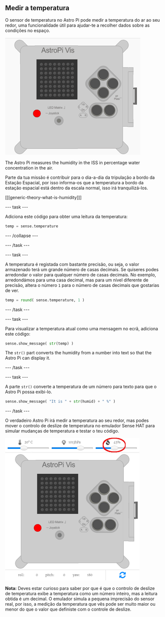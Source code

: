 ## Medir a temperatura

O sensor de temperatura no Astro Pi pode medir a temperatura do ar ao seu redor, uma funcionalidade útil para ajudar-te a recolher dados sobre as condições no espaço.

![Mensagem sobre a temperatura](images/degrees-message.gif)

The Astro Pi measures the humidity in the ISS in percentage water concentration in the air.

Parte da tua missão é contribuir para o dia-a-dia da tripulação a bordo da Estação Espacial, por isso informa-os que a temperatura a bordo da estação espacial está dentro da escala normal, isso irá tranquilizá-los.

[[[generic-theory-what-is-humidity]]]

\--- task \---

Adiciona este código para obter uma leitura da temperatura:

```python
temp = sense.temperature
```

\--- /collapse \---

\--- /task \---

\--- task \---

A temperatura é registada com bastante precisão, ou seja, o valor armazenado terá um grande número de casas decimais. Se quiseres podes arredondar o valor para qualquer número de casas decimais. No exemplo, arredondámos para uma casa decimal, mas para um nível diferente de precisão, altera o número `1` para o número de casas decimais que gostarias de ver.

```python
temp = round( sense.temperature, 1 )
```

\--- /task \---

\--- task \---

Para visualizar a temperatura atual como uma mensagem no ecrã, adiciona este código:

```python
sense.show_message( str(temp) )
```

The `str()` part converts the humidity from a number into text so that the Astro Pi can display it.

\--- /task \---

\--- task \---

A parte `str()` converte a temperatura de um número para texto para que o Astro Pi possa exibi-lo.

```python
sense.show_message( "It is " + str(humid) + " %" )
```

\--- /task \---

O verdadeiro Astro Pi irá medir a temperatura ao seu redor, mas podes mover o controlo de deslize de temperatura no emulador Sense HAT para simular mudanças de temperatura e testar o teu código.

![Humidity slider](images/humidity-slider.png)

**Nota:** Deves estar curioso para saber por que é que o controlo de deslize de temperatura exibe a temperatura como um número inteiro, mas a leitura obtida é um decimal. O emulador simula a pequena imprecisão do sensor real, por isso, a medição da temperatura que vês pode ser muito maior ou menor do que o valor que definiste com o controle de deslize.